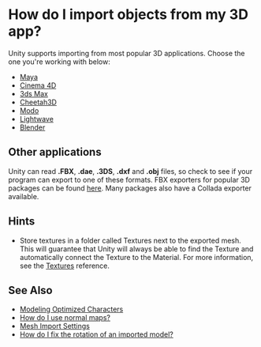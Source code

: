 How do I import objects from my 3D app?
=======================================


Unity supports importing from most popular 3D applications. Choose the one you're working with below:

* [Maya](HOWTO-ImportObjectMaya.html)
* [Cinema 4D](HOWTO-ImportObjectCinema4D.html)
* [3ds Max](HOWTO-ImportObjectMax.html)
* [Cheetah3D](HOWTO-ImportObjectCheetah3D.html)
* [Modo](HOWTO-ImportObjectModo.html)
* [Lightwave](HOWTO-importObjectLightwave.html)
* [Blender](HOWTO-ImportObjectBlender.html)

Other applications
------------------


Unity can read __.FBX__, __.dae__, __.3DS__, __.dxf__ and __.obj__ files, so check to see if your program can export to one of these formats. FBX exporters for popular 3D packages can be found [here](http://autodesk.com/fbx.html). Many packages also have a Collada exporter available.

Hints
-----


* Store textures in a folder called <span class=keyword>Textures</span> next to the exported mesh. This will guarantee that Unity will always be able to find the Texture and automatically connect the Texture to the Material. For more information, see the [Textures](class-Texture2D.html) reference.

See Also
--------

* [Modeling Optimized Characters](ModelingOptimizedCharacters.html)
* [How do I use normal maps?](HOWTO-bumpmap.html)
* [Mesh Import Settings](class-Mesh.html)
* [How do I fix the rotation of an imported model?](HOWTO-FixZAxisIsUp.html)
